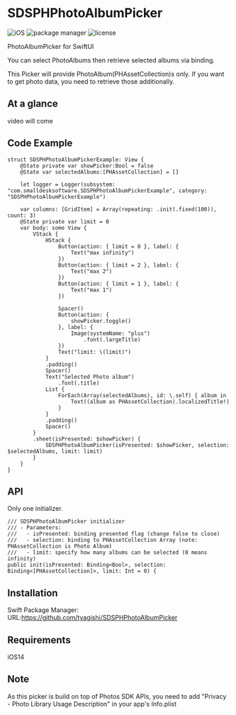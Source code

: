 # SDSPHPhotoAlbumPicker

![iOS](https://img.shields.io/badge/iOS-v14_orLater-blue)
![package manager](https://img.shields.io/badge/SPM-Supported-orange)
![license](https://img.shields.io/badge/license-MIT-lightgrey)

PhotoAlbumPicker for SwiftUI

You can select PhotoAlbums then retrieve selected albums via binding.

This Picker will provide PhotoAlbum(PHAssetCollection)s only. If you want to get photo data, you need to retrieve those additionally.

## At a glance

video will come 

## Code Example
```
struct SDSPHPhotoAlbumPickerExample: View {
    @State private var showPicker:Bool = false
    @State var selectedAlbums:[PHAssetCollection] = []
    
    let logger = Logger(subsystem: "com.smalldesksoftware.SDSPHPhotoAlbumPickerExample", category: "SDSPHPhotoAlbumPickerExample")
    
    var columns: [GridItem] = Array(repeating: .init(.fixed(100)), count: 3)
    @State private var limit = 0
    var body: some View {
        VStack {
            HStack {
                Button(action: { limit = 0 }, label: {
                    Text("max infinity")
                })
                Button(action: { limit = 2 }, label: {
                    Text("max 2")
                })
                Button(action: { limit = 1 }, label: {
                    Text("max 1")
                })

                Spacer()
                Button(action: {
                    showPicker.toggle()
                }, label: {
                    Image(systemName: "plus")
                        .font(.largeTitle)
                })
                Text("limit: \(limit)")
            }
            .padding()
            Spacer()
            Text("Selected Photo album")
                .font(.title)
            List {
                ForEach(Array(selectedAlbums), id: \.self) { album in
                    Text((album as PHAssetCollection).localizedTitle!)
                }
            }
            .padding()
            Spacer()
        }
        .sheet(isPresented: $showPicker) {
            SDSPHPhotoAlbumPicker(isPresented: $showPicker, selection: $selectedAlbums, limit: limit)
        }
    }
}
```

## API
Only one initializer.
```
/// SDSPHPhotoAlbumPicker initializer
/// - Parameters:
///   - isPresented: binding presented flag (change false to close)
///   - selection: binding to PHAssetCollection Array (note: PHAssetCollection is Photo Album)
///   - limit: specify how many albums can be selected (0 means infinity)
public init(isPresented: Binding<Bool>, selection: Binding<[PHAssetCollection]>, limit: Int = 0) {
```


## Installation
Swift Package Manager: URL:https://github.com/tyagishi/SDSPHPhotoAlbumPicker

## Requirements
iOS14

## Note
As this picker is build on top of Photos SDK APIs, you need to add "Privacy - Photo Library Usage Description" in your app's Info.plist
